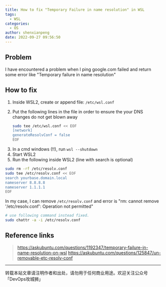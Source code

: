 ```yaml
---
title: How to fix "Temporary Failure in name resolution" in WSL
tags:
  - WSL
categories:
  - OS
author: shenxianpeng
date: 2022-09-27 09:56:50
---
```


## Problem

I have encountered a problem when I ping google.com failed and return some error like "Temporary failure in name resolution"

## How to fix

1. Inside WSL2, create or append file: `/etc/wsl.conf`
2. Put the following lines in the file in order to ensure the your DNS changes do not get blown away

    ```bash
    sudo tee /etc/wsl.conf << EOF
    [network]
    generateResolvConf = false
    EOF
    ```
<!-- more -->
3. In a cmd windows (!!), run `wsl --shutdown`
4. Start WSL2
5. Run the following inside WSL2 (line with search is optional)

  ```bash
  sudo rm -rf /etc/resolv.conf
  sudo tee /etc/resolv.conf << EOF
  search yourbase.domain.local
  nameserver 8.8.8.8
  nameserver 1.1.1.1
  EOF
  ```

  In my case, I can remove `/etc/resolv.conf` and error is "rm: cannot remove '/etc/resolv.conf': Operation not permitted"

  ```bash
  # use following command instead fixed.
  sudo chattr -a -i /etc/resolv.conf
  ```

## Reference links

> https://askubuntu.com/questions/1192347/temporary-failure-in-name-resolution-on-wsl
> https://askubuntu.com/questions/125847/un-removable-etc-resolv-conf

---

转载本站文章请注明作者和出处，请勿用于任何商业用途。欢迎关注公众号「DevOps攻城狮」
